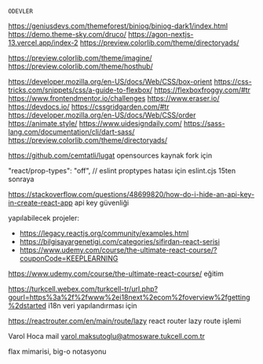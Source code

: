     ÖDEVLER
https://geniusdevs.com/themeforest/biniog/biniog-dark1/index.html
https://demo.theme-sky.com/druco/
https://agon-nextjs-13.vercel.app/index-2
https://preview.colorlib.com/theme/directoryads/

https://preview.colorlib.com/theme/imagine/
https://preview.colorlib.com/theme/hosthub/

https://developer.mozilla.org/en-US/docs/Web/CSS/box-orient
https://css-tricks.com/snippets/css/a-guide-to-flexbox/
https://flexboxfroggy.com/#tr
https://www.frontendmentor.io/challenges
https://www.eraser.io/
https://devdocs.io/
https://cssgridgarden.com/#tr
https://developer.mozilla.org/en-US/docs/Web/CSS/order
https://animate.style/
https://www.uidesigndaily.com/
https://sass-lang.com/documentation/cli/dart-sass/
https://preview.colorlib.com/theme/directoryads/


https://github.com/cemtatli/lugat  opensources kaynak fork için

"react/prop-types": "off", // eslint proptypes hatası için eslint.cjs 15ten sonraya

https://stackoverflow.com/questions/48699820/how-do-i-hide-an-api-key-in-create-react-app   api key güvenliği


yapılabilecek projeler:
- https://legacy.reactjs.org/community/examples.html
- https://bilgisayargenetigi.com/categories/sifirdan-react-serisi
- https://www.udemy.com/course/the-ultimate-react-course/?couponCode=KEEPLEARNING  

https://www.udemy.com/course/the-ultimate-react-course/  eğitim

https://turkcell.webex.com/turkcell-tr/url.php?gourl=https%3a%2f%2fwww%2ei18next%2ecom%2foverview%2fgetting%2dstarted i18n veri yapılandırması için


https://reactrouter.com/en/main/route/lazy      react router lazy route işlemi

Varol Hoca mail varol.maksutoglu@atmosware.tukcell.com.tr

flax mimarisi, big-o notasyonu